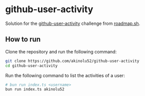 # github-user-activity

Solution for the [github-user-activity](https://roadmap.sh/projects/github-user-activity) challenge from [roadmap.sh](https://roadmap.sh/).

## How to run

Clone the repository and run the following command:

```bash
git clone https://github.com/akinolu52/github-user-activity
cd github-user-activity
```

Run the following command to list the activities of a user:

```bash
# bun run index.ts <username>
bun run index.ts akinolu52
```